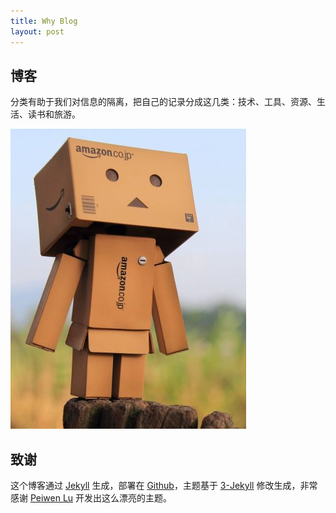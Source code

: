 ```yaml
---
title: Why Blog
layout: post
---
```


## 博客

分类有助于我们对信息的隔离，把自己的记录分成这几类：技术、工具、资源、生活、读书和旅游。

![看看这世界](https://raw.githubusercontent.com/askbaby/image/master/201711/阿楞-45°的天空.jpg "纸箱人——阿楞")

## 致谢

这个博客通过 [Jekyll](http://jekyllrb.com/) 生成，部署在 [Github](https://pages.github.com)，主题基于 [3-Jekyll](https://github.com/P233/3-Jekyll) 修改生成，非常感谢 [Peiwen Lu](https://github.com/P233) 开发出这么漂亮的主题。
